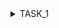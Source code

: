 <details>
<summary>TASK_1</summary>

+ ToDo
    + create ```.env``` file and store etherscan api as ```ETHERSCAN_API_KEY=YOUR_API_KEY```
    + add ```MONGODB_URI``` to .env as ```MONGODB_URI=YOUR_MONGODB_URI```
    + make sure not to push .env file in production

+ Run app
```shell
cd TASK_1
npm install
node index.js
```

+ Test API
    + go to your browser and type ```localhost:3000/transactions/YOUR_ADDRESS```
    + replace YOUR_ADDRESS with a transaction or wallet address
</detail>
